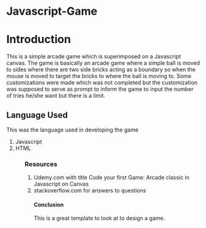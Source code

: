 # Javascript-Game
<h1>Introduction</h1>
<p>This is a simple arcade game which is superimposed on a Javascript canvas. The game is basically an arcade game
where a simple ball is moved to sides where there are two side bricks acting as a boundary so when the mouse is moved to 
target the bricks to where the ball is moving to. Some customizations were made which was not completed but the customization was 
supposed to serve as prompt to inform the game to input the number of tries he/she want but there is a limit.</p>
<h2>Language Used</h2>
<p> This was the language used in developing the game </p>
<ol><li>Javascript</li>
<li>HTML</li><ol>
<h3>Resources</h3>
<ol><li>Udemy.com with title Code your first Game: Arcade classic in Javascript on Canvas
<li>stackoverflow.com for answers to questions</li>
<h4>Conclusion</h4>
This is a great template to look at to design a game.
